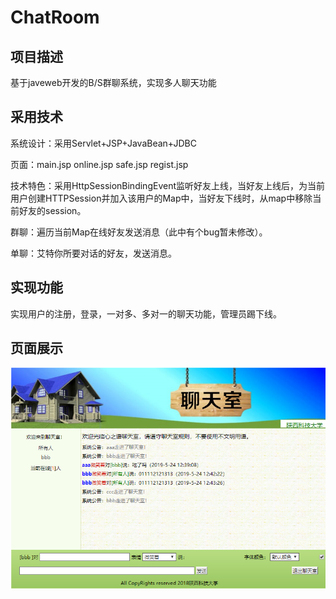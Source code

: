 # ChatRoom

## 项目描述

基于javeweb开发的B/S群聊系统，实现多人聊天功能

## 采用技术

系统设计：采用Servlet+JSP+JavaBean+JDBC

页面：main.jsp  online.jsp  safe.jsp  regist.jsp

技术特色：采用HttpSessionBindingEvent监听好友上线，当好友上线后，为当前用户创建HTTPSession并加入该用户的Map中，当好友下线时，从map中移除当前好友的session。

群聊：遍历当前Map在线好友发送消息（此中有个bug暂未修改）。

单聊：艾特你所要对话的好友，发送消息。

## 实现功能

实现用户的注册，登录，一对多、多对一的聊天功能，管理员踢下线。

## 页面展示

![页面](./01.png)
